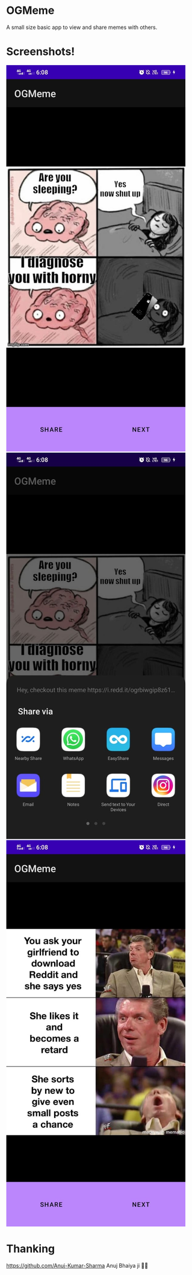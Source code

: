 # OGMeme
A small size basic app to view and share memes with others.

# Screenshots!

![](https://github.com/nsonthalia1/OGMeme/blob/master/a.jpeg)
![](https://github.com/nsonthalia1/OGMeme/blob/master/b.jpeg)
![](https://github.com/nsonthalia1/OGMeme/blob/master/c.jpeg)

# Thanking
https://github.com/Anuj-Kumar-Sharma Anuj Bhaiya ji 🙏🙏
